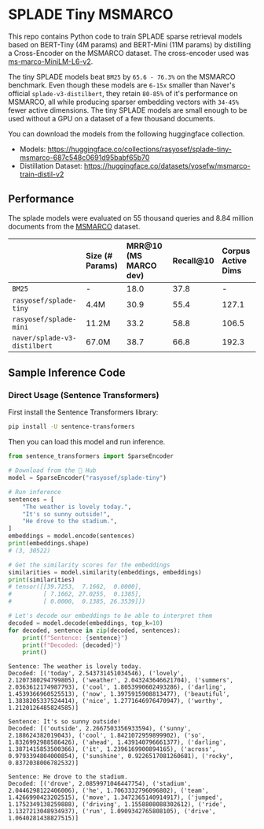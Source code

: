 # SPLADE Tiny MSMARCO

This repo contains Python code to train SPLADE sparse retrieval models based on BERT-Tiny (4M params) and BERT-Mini (11M params) by distilling a Cross-Encoder on the MSMARCO dataset. The cross-encoder used was [ms-marco-MiniLM-L6-v2](https://huggingface.co/cross-encoder/ms-marco-MiniLM-L6-v2). 

The tiny SPLADE models beat `BM25` by `65.6 - 76.3%` on the MSMARCO benchmark. Even though these models are `6-15x` smaller than Naver's official `splade-v3-distilbert`, they retain `80-85%` of it's performance on MSMARCO, all while producing sparser embedding vectors with `34-45%` fewer active dimensions. The tiny SPLADE models are small enough to be used without a GPU on a dataset of a few thousand documents. 

You can download the models from the following huggingface collection.

- Models: https://huggingface.co/collections/rasyosef/splade-tiny-msmarco-687c548c0691d95babf65b70
- Distillation Dataset: https://huggingface.co/datasets/yosefw/msmarco-train-distil-v2

## Performance

The splade models were evaluated on 55 thousand queries and 8.84 million documents from the [MSMARCO](https://huggingface.co/datasets/microsoft/ms_marco) dataset.

||Size (# Params)|MRR@10 (MS MARCO dev)|Recall@10|Corpus Active Dims|
|:-|:------------|:--------------------|:--------|:-----------------|
|`BM25`|-|18.0|37.8|-|
|`rasyosef/splade-tiny`|4.4M|30.9|55.4|127.1|
|`rasyosef/splade-mini`|11.2M|33.2|58.8|106.5|
|`naver/splade-v3-distilbert`|67.0M|38.7|66.8|192.3|

## Sample Inference Code

### Direct Usage (Sentence Transformers)

First install the Sentence Transformers library:

```bash
pip install -U sentence-transformers
```

Then you can load this model and run inference.

```python
from sentence_transformers import SparseEncoder

# Download from the 🤗 Hub
model = SparseEncoder("rasyosef/splade-tiny")

# Run inference
sentences = [
    "The weather is lovely today.",
    "It's so sunny outside!",
    "He drove to the stadium.",
]
embeddings = model.encode(sentences)
print(embeddings.shape)
# (3, 30522)

# Get the similarity scores for the embeddings
similarities = model.similarity(embeddings, embeddings)
print(similarities)
# tensor([[39.7253,  7.1662,  0.0000],
#         [ 7.1662, 27.0255,  0.1385],
#         [ 0.0000,  0.1385, 26.3539]])

# Let's decode our embeddings to be able to interpret them
decoded = model.decode(embeddings, top_k=10)
for decoded, sentence in zip(decoded, sentences):
    print(f"Sentence: {sentence}")
    print(f"Decoded: {decoded}")
    print()
```

```
Sentence: The weather is lovely today.
Decoded: [('today', 2.543731451034546), ('lovely', 2.1207380294799805), ('weather', 2.043243646621704), ('summers', 2.0363612174987793), ('cool', 1.8053990602493286), ('darling', 1.4539366960525513), ('now', 1.3975915908813477), ('beautiful', 1.3838205337524414), ('nice', 1.2771646976470947), ('worthy', 1.2120126485824585)]

Sentence: It's so sunny outside!
Decoded: [('outside', 2.2667503356933594), ('sunny', 2.188624382019043), ('cool', 1.8421072959899902), ('so', 1.8326992988586426), ('ahead', 1.439140796661377), ('darling', 1.3871415853500366), ('it', 1.2396169900894165), ('across', 0.9793394804000854), ('sunshine', 0.9226517081260681), ('rocky', 0.8372038006782532)]

Sentence: He drove to the stadium.
Decoded: [('drove', 2.0859971046447754), ('stadium', 2.0446298122406006), ('he', 1.7063332796096802), ('team', 1.4266990423202515), ('move', 1.3472365140914917), ('jumped', 1.1752349138259888), ('driving', 1.1558808088302612), ('ride', 1.1327213048934937), ('run', 1.0909342765808105), ('drive', 1.0640281438827515)]
```
